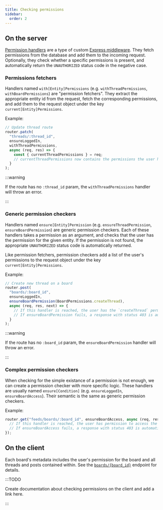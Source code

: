 ```yaml
---
title: Checking permissions
sidebar:
  order: 2
---
```


## On the server

[Permission handlers](https://github.com/BobaBoard/boba-backend/blob/main/handlers/permissions.ts)
are a type of custom
[Express middleware](https://expressjs.com/en/guide/using-middleware.html). They
fetch permissions from the database and add them to the incoming request.
Optionally, they check whether a specific permissions is present, and
automatically return the `UNAUTHORIZED` status code in the negative case.

### Permissions fetchers

Handlers named `with[Entity]Permissions` (e.g. `withThreadPermissions`,
`withBoardPermissions`) are "permission fetchers". They extract the appropriate
entity id from the request, fetch the corresponding permissions, and add them to
the request object under the key `current[Entity]Permissions`.

Example:

```js
// Update thread route
router.patch(
  "threads/:thread_id",
  ensureLoggedIn,
  withThreadPermissions,
  async (req, res) => {
    const { currentThreadPermissions } = req;
    // currentThreadPermissions now contains the permissions the user has for the thread with id `thread_id`.
  }
);
```

:::warning

If the route has no `:thread_id` param, the `withThreadPermissions` handler will
throw an error.

:::

### Generic permission checkers

Handlers named `ensure[Entity]Permission` (e.g. `ensureThreadPermission`,
`ensureBoardPermission`) are generic permission checkers. Each of these handlers
takes a permission as an argument, and checks that the user has the permission
for the given entity. If the permission is not found, the appropriate
`UNAUTHORIZED` status code is automatically returned.

Like permission fetchers, permission checkers add a list of the user's
permissions to the request object under the key `current[Entity]Permissions`.

Example:

```js
// Create new thread on a board
router.post(
  "boards/:board_id",
  ensureLoggedIn,
  ensureBoardPermission(BoardPermissions.createThread),
  async (req, res, next) => {
    // If this handler is reached, the user has the `createThread` permission for the board with id `board_i`.
    // If ensureBoardPermission fails, a response with status 403 is automatically sent back.
  }
);
```

:::warning

If the route has no `:board_id` param, the `ensureBoardPermission` handler will
throw an error.

:::

### Complex permission checkers

When checking for the simple existance of a permission is not enough, we can
create a permission checker with more specific logic. These handlers are usually
named `ensure[Condition]` (e.g. `ensureLoggedIn`, `ensureBoardAccess`). Their
semantic is the same as generic permission checkers.

Example:

```js
router.get("feeds/boards/:board_id", ensureBoardAccess, async (req, res) => {
  // If this handler is reached, the user has permission to access the board with id `board_id`.
  // If ensureBoardAccess fails, a response with status 403 is automatically sent back.
});
```

## On the client

Each board's metadata includes the user's permission for the board and all
threads and posts contained within. See the
[`boards/{board_id}`](/docs/development/rest-api/#operation/getBoardsByUuid)
endpoint for details.

:::TODO

Create documentation about checking permissions on the client and add a link
here.

:::
